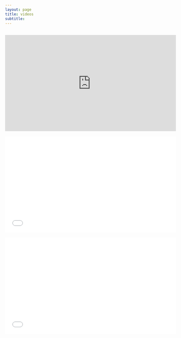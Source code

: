 ```yaml
---
layout: page
title: videos
subtitle:   
---
```


 <div class="text-center">
  <br>
  <iframe width="560" height="315" src="https://youtu.be/SEB3Y0vpsFY" frameborder="0" allowfullscreen></iframe> 
   <br>  <br>
  <iframe width="560" height="315" src="{{ site.baseurl }}/vids/dogfeederegg.MP4" frameborder="0" allowfullscreen></iframe>
    <br>  <br>
  <iframe width="560" height="315" src="{{ site.baseurl }}/vids/movingdogtoyball.MP4" frameborder="0" allowfullscreen></iframe> 
  
  
  
</div>


